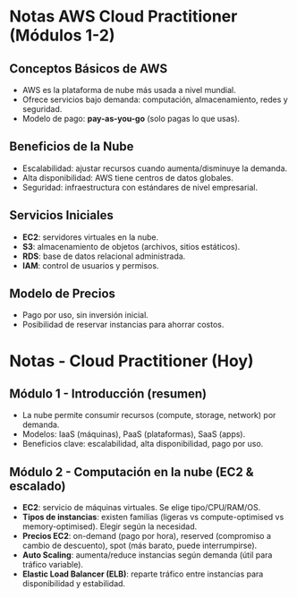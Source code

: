 # Notas AWS Cloud Practitioner (Módulos 1-2)

## Conceptos Básicos de AWS
- AWS es la plataforma de nube más usada a nivel mundial.
- Ofrece servicios bajo demanda: computación, almacenamiento, redes y seguridad.
- Modelo de pago: **pay-as-you-go** (solo pagas lo que usas).

## Beneficios de la Nube
- Escalabilidad: ajustar recursos cuando aumenta/disminuye la demanda.
- Alta disponibilidad: AWS tiene centros de datos globales.
- Seguridad: infraestructura con estándares de nivel empresarial.

## Servicios Iniciales
- **EC2**: servidores virtuales en la nube.
- **S3**: almacenamiento de objetos (archivos, sitios estáticos).
- **RDS**: base de datos relacional administrada.
- **IAM**: control de usuarios y permisos.

## Modelo de Precios
- Pago por uso, sin inversión inicial.
- Posibilidad de reservar instancias para ahorrar costos.


# Notas - Cloud Practitioner (Hoy)

## Módulo 1 - Introducción (resumen)
- La nube permite consumir recursos (compute, storage, network) por demanda.
- Modelos: IaaS (máquinas), PaaS (plataformas), SaaS (apps).
- Beneficios clave: escalabilidad, alta disponibilidad, pago por uso.

## Módulo 2 - Computación en la nube (EC2 & escalado)
- **EC2**: servicio de máquinas virtuales. Se elige tipo/CPU/RAM/OS.
- **Tipos de instancias**: existen familias (ligeras vs compute-optimised vs memory-optimised). Elegir según la necesidad.
- **Precios EC2**: on-demand (pago por hora), reserved (compromiso a cambio de descuento), spot (más barato, puede interrumpirse).
- **Auto Scaling**: aumenta/reduce instancias según demanda (útil para tráfico variable).
- **Elastic Load Balancer (ELB)**: reparte tráfico entre instancias para disponibilidad y estabilidad.




